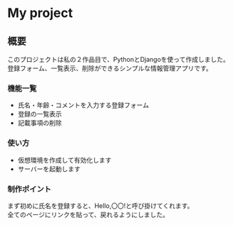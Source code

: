 # My project

## 概要
このプロジェクトは私の２作品目で、PythonとDjangoを使って作成しました。  
登録フォーム、一覧表示、削除ができるシンプルな情報管理アプリです。

### 機能一覧
- 氏名・年齢・コメントを入力する登録フォーム
- 登録の一覧表示
- 記載事項の削除

### 使い方
- 仮想環境を作成して有効化します
- サーバーを起動します

### 制作ポイント
まず初めに氏名を登録すると、Hello,〇〇!と呼び掛けてくれます。  
全てのページにリンクを貼って、戻れるようにしました。
